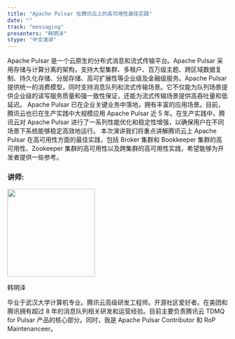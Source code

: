```yaml
---
title: "Apache Pulsar 在腾讯云上的高可用性最佳实践"
date: ""
track: "messaging"
presenters: "韩明泽"
stype: "中文演讲"
---
```


Apache Pulsar 是一个云原生的分布式消息和流式传输平台。Apache Pulsar 采用存储与计算分离的架构，支持大型集群、多租户、百万级主题、跨区域数据复制、持久化存储、分层存储、高可扩展性等企业级及金融级服务。Apache Pulsar 提供统一的消费模型，同时支持消息队列和流式传输场景。它不仅能为队列场景提供企业级的读写服务质量和强一致性保证，还能为流式传输场景提供高吞吐量和低延迟。
Apache Pulsar 已在企业关键业务中落地，拥有丰富的应用场景。目前，腾讯云也已在生产实践中大规模应用 Apache Pulsar 近 5 年。在生产实践中，腾讯云对 Apache Pulsar 进行了一系列性能优化和稳定性增强，以确保用户在不同场景下系统能够稳定高效地运行。
本次演讲我们将重点讲解腾讯云上 Apache Pulsar 在高可用性方面的最佳实践，包括 Broker 集群和 Bookkeeper 集群的高可用性、Zookeeper 集群的高可用性以及跨集群的高可用性实践，希望能够为开发者提供一些参考。

### 讲师:

<img src="https://sessionize.com/image/9c17-400o400o1-JPuaxw3mCtQ2zt9Ew94C2n.jpg" width="200" /><br/>

韩明泽

毕业于武汉大学计算机专业。腾讯云高级研发工程师。开源社区爱好者。在美团和腾讯拥有超过 8 年的消息队列相关研发和运营经验。目前主要负责腾讯云 TDMQ for Pulsar 产品的核心部分。同时，我是 Apache Pulsar Contributor 和 RoP Maintenanceer。